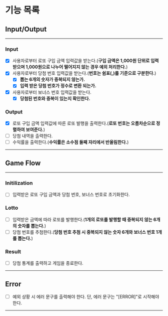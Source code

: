 # 기능 목록

## Input/Output

---

### Input

- [x] 사용자로부터 로또 구입 금액 입력값을 받는다.(**구입 금액은 1,000원 단위로 입력 받으며 1,000원으로 나누어 떨어지지 않는 경우 예외 처리한다.**)
- [x] 사용자로부터 당첨 번호 입력값을 받는다.(**번호는 쉼표(,)를 기준으로 구분한다.**)
  - [x] **뽑는 6개의 숫자가 중복되지 않는가.**
  - [x] **입력 받은 당첨 번호가 정수로 변환 되는가.**
- [x] 사용자로부터 보너스 번호 입력값을 받는다.
  - [x] **당첨된 번호와 중복이 있는지 확인한다.**

### Output

- [x] 로또 구입 금액 입력값에 따른 로또 발행을 출력한다.(**로또 번호는 오름차순으로 정렬하여 보여준다.**)
- [ ] 당첨 내역을 출력한다.
- [ ] 수익률을 출력한다.(**수익률은 소수점 둘째 자리에서 반올림한다.**)

---

## Game Flow

---

### Initilization

- [ ] 입력받은 로또 구입 금액과 당첨 번호, 보너스 번호로 초기화한다.

### Lotto

- [ ] 입력받은 금액에 따라 로또를 발행한다.(**1개의 로또를 발행할 때 중복되지 않는 6개의 숫자를 뽑는다.**)
- [ ] 당첨 번호를 추첨한다.(**당첨 번호 추첨 시 중복되지 않는 숫자 6개와 보너스 번호 1개를 뽑는다.**)

### Result

- [ ] 당첨 통계를 출력하고 게임을 종료한다.

---

## Error

- [ ] 예외 상황 시 에러 문구를 출력해야 한다. 단, 에러 문구는 "[ERROR]"로 시작해야 한다.

---
